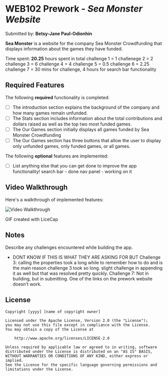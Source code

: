 # WEB102 Prework - *Sea Monster Website*

Submitted by: **Betsy-Jane Paul-Odionhin**

**Sea Monster** is a website for the company Sea Monster Crowdfunding that displays information about the games they have funded.

Time spent: **20.25** hours spent in total
challenge 1 = 1
challenege 2 = 2
challenge 3 = 6
challenge 4 = 4
challenge 5 = 0.5
challenge 6 = 2.25
challenge 7 = 30 mins for challenge, 4 hours for search bar functionality


## Required Features

The following **required** functionality is completed:

* [ ] The introduction section explains the background of the company and how many games remain unfunded.
* [ ] The Stats section includes information about the total contributions and dollars raised as well as the top two most funded games.
* [ ] The Our Games section initially displays all games funded by Sea Monster Crowdfunding
* [ ] The Our Games section has three buttons that allow the user to display only unfunded games, only funded games, or all games.

The following **optional** features are implemented:
* [ ] List anything else that you can get done to improve the app functionality!
search bar - done
nav panel - working on it


## Video Walkthrough

Here's a walkthrough of implemented features:

<img src='https://i.imgur.com/uba35fg.gif' title='Betsy_P Video Walkthrough' width='' alt='Video Walkthrough' />

<!-- Replace this with whatever GIF tool you used! -->
GIF created with LiceCap
<!-- Recommended tools:
[Kap](https://getkap.co/) for macOS
[ScreenToGif](https://www.screentogif.com/) for Windows
[peek](https://github.com/phw/peek) for Linux. -->

## Notes

Describe any challenges encountered while building the app.
* DONT KNOW IF THIS IS WHAT THEY ARE ASKING FOR BUT
Challenge 3: calling the properties took a long while to remember how to do and is the main reason challenge 3 took so long. slight challenge in appending it as well but that was resolved pretty quickly. 
Challenge 7: Not in building, but in submitting. One of the links on the prework website doesn't work. 

## License

    Copyright [yyyy] [name of copyright owner]

    Licensed under the Apache License, Version 2.0 (the "License");
    you may not use this file except in compliance with the License.
    You may obtain a copy of the License at

        http://www.apache.org/licenses/LICENSE-2.0

    Unless required by applicable law or agreed to in writing, software
    distributed under the License is distributed on an "AS IS" BASIS,
    WITHOUT WARRANTIES OR CONDITIONS OF ANY KIND, either express or implied.
    See the License for the specific language governing permissions and
    limitations under the License.
